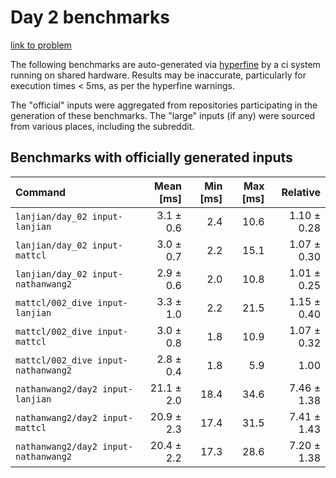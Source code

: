 # Day 2 benchmarks

[link to problem](http://adventofcode.com/2021/day/2)

The following benchmarks are auto-generated via [hyperfine](https://github.com/sharkdp/hyperfine) by a ci system running on shared hardware. Results may be inaccurate, particularly for execution times < 5ms, as per the hyperfine warnings.

The "official" inputs were aggregated from repositories participating in the generation of these benchmarks. The "large" inputs (if any) were sourced from various places, including the subreddit.

## Benchmarks with officially generated inputs
| Command | Mean [ms] | Min [ms] | Max [ms] | Relative |
|:---|---:|---:|---:|---:|
| `lanjian/day_02 input-lanjian` | 3.1 ± 0.6 | 2.4 | 10.6 | 1.10 ± 0.28 |
| `lanjian/day_02 input-mattcl` | 3.0 ± 0.7 | 2.2 | 15.1 | 1.07 ± 0.30 |
| `lanjian/day_02 input-nathanwang2` | 2.9 ± 0.6 | 2.0 | 10.8 | 1.01 ± 0.25 |
| `mattcl/002_dive input-lanjian` | 3.3 ± 1.0 | 2.2 | 21.5 | 1.15 ± 0.40 |
| `mattcl/002_dive input-mattcl` | 3.0 ± 0.8 | 1.8 | 10.9 | 1.07 ± 0.32 |
| `mattcl/002_dive input-nathanwang2` | 2.8 ± 0.4 | 1.8 | 5.9 | 1.00 |
| `nathanwang2/day2 input-lanjian` | 21.1 ± 2.0 | 18.4 | 34.6 | 7.46 ± 1.38 |
| `nathanwang2/day2 input-mattcl` | 20.9 ± 2.3 | 17.4 | 31.5 | 7.41 ± 1.43 |
| `nathanwang2/day2 input-nathanwang2` | 20.4 ± 2.2 | 17.3 | 28.6 | 7.20 ± 1.38 |
